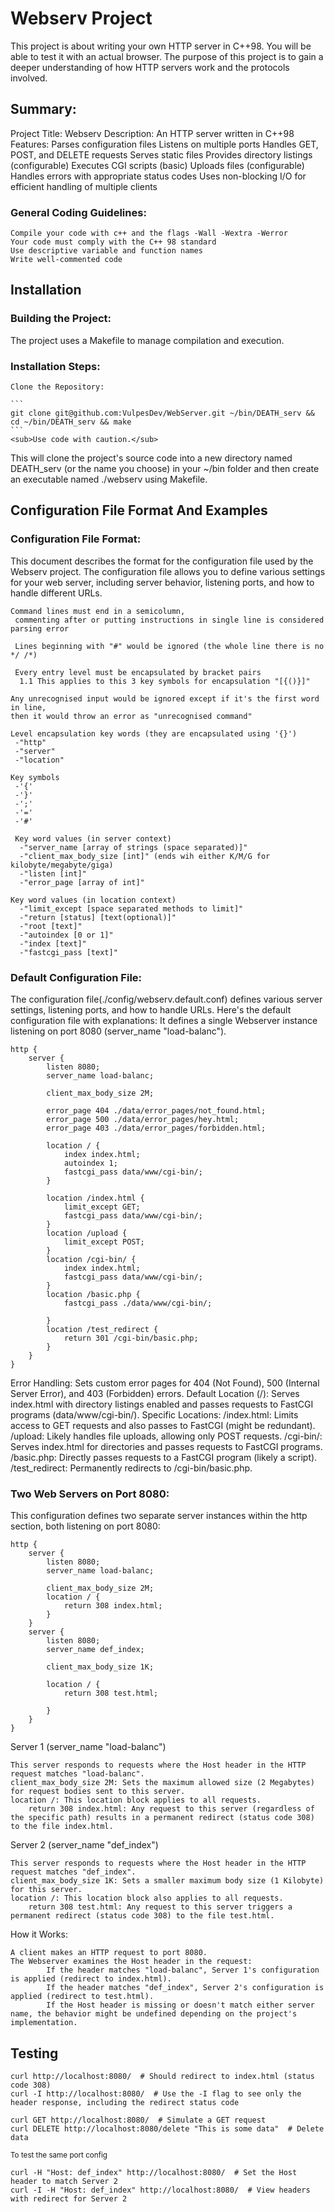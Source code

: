 # Webserv Project

This project is about writing your own HTTP server in C++98. You will be able to test it with an actual browser. The purpose of this project is to gain a deeper understanding of how HTTP servers work and the protocols involved.

## Summary:

Project Title: Webserv
Description: An HTTP server written in C++98
Features:
    Parses configuration files
    Listens on multiple ports
    Handles GET, POST, and DELETE requests
    Serves static files
    Provides directory listings (configurable)
    Executes CGI scripts (basic)
    Uploads files (configurable)
    Handles errors with appropriate status codes
    Uses non-blocking I/O for efficient handling of multiple clients

### General Coding Guidelines:

    Compile your code with c++ and the flags -Wall -Wextra -Werror
    Your code must comply with the C++ 98 standard
    Use descriptive variable and function names
    Write well-commented code

## Installation

### Building the Project:

The project uses a Makefile to manage compilation and execution.

### Installation Steps:

    Clone the Repository:

    ```
    git clone git@github.com:VulpesDev/WebServer.git ~/bin/DEATH_serv && cd ~/bin/DEATH_serv && make
    ```
    <sub>Use code with caution.</sub>

This will clone the project's source code into a new directory named DEATH_serv (or the name you choose) in your ~/bin folder and then create an executable named ./webserv using Makefile.

## Configuration File Format And Examples

### Configuration File Format:

This document describes the format for the configuration file used by the Webserv project. The configuration file allows you to define various settings for your web server, including server behavior, listening ports, and how to handle different URLs.

```
Command lines must end in a semicolumn,
 commenting after or putting instructions in single line is considered parsing error

 Lines beginning with "#" would be ignored (the whole line there is no */ /*)

 Every entry level must be encapsulated by bracket pairs
  1.1 This applies to this 3 key symbols for encapsulation "[{()}]"

Any unrecognised input would be ignored except if it's the first word in line,
then it would throw an error as "unrecognised command"

Level encapsulation key words (they are encapsulated using '{}')
 -"http"
 -"server"
 -"location"

Key symbols
 -'{'
 -'}'
 -';'
 -'='
 -'#'

 Key word values (in server context)
  -"server_name [array of strings (space separated)]"
  -"client_max_body_size [int]" (ends wih either K/M/G for kilobyte/megabyte/giga)
  -"listen [int]"
  -"error_page [array of int]"

Key word values (in location context)
  -"limit_except [space separated methods to limit]"
  -"return [status] [text(optional)]"
  -"root [text]"
  -"autoindex [0 or 1]"
  -"index [text]"
  -"fastcgi_pass [text]"

```

### Default Configuration File:

The configuration file(./config/webserv.default.conf) defines various server settings, listening ports, and how to handle URLs. Here's the default configuration file with explanations:
It defines a single Webserver instance listening on port 8080 (server_name "load-balanc").

```
http {
    server {
        listen 8080;
        server_name load-balanc;

		client_max_body_size 2M;

        error_page 404 ./data/error_pages/not_found.html;
        error_page 500 ./data/error_pages/hey.html;
        error_page 403 ./data/error_pages/forbidden.html;

        location / {
            index index.html;
            autoindex 1;
            fastcgi_pass data/www/cgi-bin/;
        }

        location /index.html {
            limit_except GET;
            fastcgi_pass data/www/cgi-bin/;
        }
        location /upload {
            limit_except POST;
        }
        location /cgi-bin/ {
            index index.html;
            fastcgi_pass data/www/cgi-bin/;
        }
        location /basic.php {
            fastcgi_pass ./data/www/cgi-bin/;

        }
        location /test_redirect {
            return 301 /cgi-bin/basic.php;
        }
    }
}
```

Error Handling: Sets custom error pages for 404 (Not Found), 500 (Internal Server Error), and 403 (Forbidden) errors.
Default Location (/): Serves index.html with directory listings enabled and passes requests to FastCGI programs (data/www/cgi-bin/).
Specific Locations:
    /index.html: Limits access to GET requests and also passes to FastCGI (might be redundant).
    /upload: Likely handles file uploads, allowing only POST requests.
    /cgi-bin/: Serves index.html for directories and passes requests to FastCGI programs.
    /basic.php: Directly passes requests to a FastCGI program (likely a script).
    /test_redirect: Permanently redirects to /cgi-bin/basic.php.

### Two Web Servers on Port 8080:

This configuration defines two separate server instances within the http section, both listening on port 8080:
```
http {
    server {
        listen 8080;
        server_name load-balanc;

		client_max_body_size 2M;
        location / {
            return 308 index.html;
        }
    }
    server {
        listen 8080;
        server_name def_index;

		client_max_body_size 1K;

        location / {
            return 308 test.html;
            
        }
    }
}
```

Server 1 (server_name "load-balanc")
    
    This server responds to requests where the Host header in the HTTP request matches "load-balanc".
    client_max_body_size 2M: Sets the maximum allowed size (2 Megabytes) for request bodies sent to this server.
    location /: This location block applies to all requests.
        return 308 index.html: Any request to this server (regardless of the specific path) results in a permanent redirect (status code 308) to the file index.html.
Server 2 (server_name "def_index")
    
    This server responds to requests where the Host header in the HTTP request matches "def_index".
    client_max_body_size 1K: Sets a smaller maximum body size (1 Kilobyte) for this server.
    location /: This location block also applies to all requests.
        return 308 test.html: Any request to this server triggers a permanent redirect (status code 308) to the file test.html.
How it Works:

	A client makes an HTTP request to port 8080.
	The Webserver examines the Host header in the request:
    		If the header matches "load-balanc", Server 1's configuration is applied (redirect to index.html).
    		If the header matches "def_index", Server 2's configuration is applied (redirect to test.html).
    		If the Host header is missing or doesn't match either server name, the behavior might be undefined depending on the project's implementation.

## Testing
```
curl http://localhost:8080/  # Should redirect to index.html (status code 308)
curl -I http://localhost:8080/  # Use the -I flag to see only the header response, including the redirect status code

```
```
curl GET http://localhost:8080/  # Simulate a GET request
curl DELETE http://localhost:8080/delete "This is some data"  # Delete data
```
<sub>To test the same port config</sub>
```
curl -H "Host: def_index" http://localhost:8080/  # Set the Host header to match Server 2
curl -I -H "Host: def_index" http://localhost:8080/  # View headers with redirect for Server 2

```
